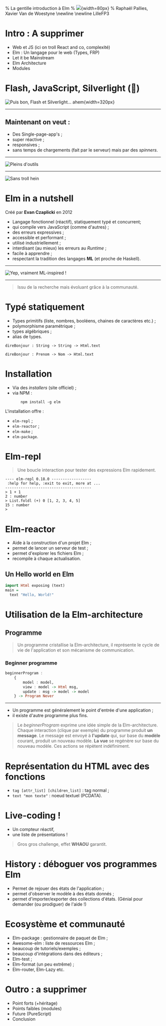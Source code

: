 % La gentille introduction à Elm
% ![](images/logo.png){width=80px}
% Raphaël Pallies, Xavier Van de Woestyne \newline \newline LilleFP3

# Intro : A supprimer

-  Web et JS (ici on troll React and co, complexité)
-  Elm : Un langage pour le web (Types, FRP)
-  Let it be Mainstream
-  Elm Architecture
-  Modules

# Flash, JavaScript, Silverlight (:troll:)

![Puis bon, Flash et Silverlight... ahem](images/evolution.jpeg){width=320px}

---

## Maintenant on veut :

- Des Single-page-app's ;
- super réactive ;
- responsives ;
- sans temps de chargements (fait par le serveur) mais par des *spinners*.

---

![Pleins d'outils](images/js.jpeg)

---

![Sans troll hein](images/react.png)

# Elm in a nutshell

Créé par **Evan Czaplicki** en 2012

- Langage fonctionnel (réactif), statiquement typé et concurrent;
- qui compile vers JavaScript (comme d'autres) ;
- des erreurs expressives ;
- accessible et performant ;
- utilisé industriellement ;
- interdisant (au mieux) les erreurs au *Runtime* ;
- facile à apprendre ;
- respectant la tradition des langages **ML** (et proche de Haskell).


---

![Yep, vraiment ML-inspired !](images/evan.png)

---

> Issu de la recherche mais évoluant grâce à la communauté.

# Typé statiquement

- Types primitifs (liste, nombres, booléens, chaines de caractères etc.) ;
- polymorphisme paramétrique ;
- types algébriques ;
- alias de types.

`direBonjour : String -> String -> Html.text`

`direBonjour : Prenom -> Nom -> Html.text`


# Installation

- Via des *installers* (site officiel) ;
- via NPM :

```shell
       npm install -g elm
```

L'installation offre :

-  `elm-repl` ;
-  `elm-reactor` ;
-  `elm-make` ;
-  `elm-package`.

# Elm-repl

> Une boucle interaction pour tester des expressions Elm rapidement.


```shell
---- elm-repl 0.18.0 ------------------
 :help for help, :exit to exit, more at ...
---------------------------------------
> 1 + 1
2 : number
> List.foldl (+) 0 [1, 2, 3, 4, 5]
15 : number
>
```

# Elm-reactor

- Aide à la construction d'un projet Elm ;
- permet de lancer un serveur de test ;
- permet d'explorer les fichiers Elm ;
- recompile à chaque actualisation.

## Un Hello world en Elm

```haskell
import Html exposing (text)
main =
  text "Hello, World!"

```

# Utilisation de la Elm-architecture

## Programme
> Un programme cristallise la Elm-architecture,
> il représente le cycle de vie de l'application et
> son mécanisme de communication.

### Beginner programme

```haskell
beginnerProgram :
    {
        model : model,
        view : model -> Html msg,
        update : msg -> model -> model
    } -> Program Never
```

---

- Un programme est généralement le point d'entrée d'une application ;
- il existe d'autre programme plus fins.

> Le *beginnerProgram* exprime une idée simple de la Elm-architecture. Chaque
> interaction (clique par exemple) du programme produit **un message**. Le message
> est envoyé à **l'update** qui, sur base du **modèle** courant, produit un nouveau
> modèle. **La vue** se regénère sur base du nouveau modèle. Ces actions se répètent
> indéfiniment.


# Représentation du HTML avec des fonctions

-  `tag [attr_list] [children_list]` : tag normal ;
-  `text "mon texte"` : noeud textuel (PCDATA).

# Live-coding !

-  Un compteur réactif,
-  une liste de présentations !

> Gros gros challenge, effet **WHAOU** garantit.

# History : déboguer vos programmes Elm

-  Permet de rejouer des états de l'application ;
-  permet d'observer le modèle à des états donnés ;
-  permet d'importer/exporter des collections d'états. (Génial pour demander (ou prodiguer) de l'aide !)

# Ecosystème et communauté

-  Elm-package : gestionnaire de paquet de Elm ;
-  Awesome-elm : liste de ressources Elm ;
-  beaucoup de tutoriels/exemples ;
-  beaucoup d'intégrations dans des éditeurs ;
-  Elm-test ;
-  Elm-format (un peu extrême) ;
-  Elm-router, Elm-Lazy etc.


# Outro : a supprimer

-  Point forts (+héritage)
-  Points faibles (modules)
-  Future (PureScript)
-  Conclusion
